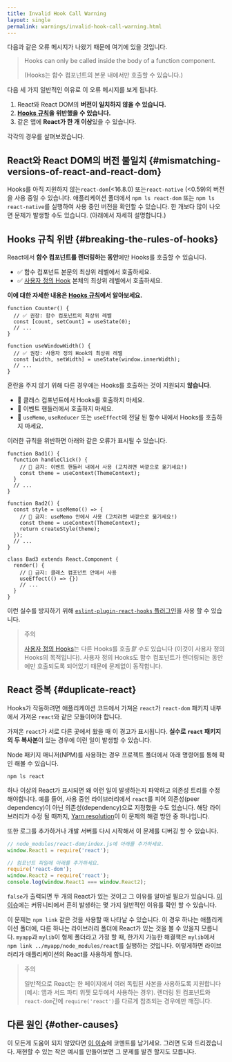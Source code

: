 ```yaml
---
title: Invalid Hook Call Warning
layout: single
permalink: warnings/invalid-hook-call-warning.html
---
```


다음과 같은 오류 메시지가 나왔기 때문에 여기에 있을 것입니다.

> Hooks can only be called inside the body of a function component.
>
> (Hooks는 함수 컴포넌트의 본문 내에서만 호출할 수 있습니다.)

다음 세 가지 일반적인 이유로 이 오류 메시지를 보게 됩니다.

1. React와 React DOM의 **버전이 일치하지 않을 수 있습니다.**
2. **[Hooks 규칙](/docs/hooks-rules.html)을 위반했을 수 있습니다.**
3. 같은 앱에 **React가 한 개 이상**있을 수 있습니다.

각각의 경우를 살펴보겠습니다.

## React와 React DOM의 버전 불일치 {#mismatching-versions-of-react-and-react-dom}

Hooks를 아직 지원하지 않는`react-dom`(<16.8.0) 또는`react-native` (<0.59)의 버전을 사용 중일 수 있습니다.
애플리케이션 폴더에서 `npm ls react-dom` 또는 `npm ls react-native`를 실행하여 사용 중인 버전을 확인할 수 있습니다. 한 개보다 많이 나오면 문제가 발생할 수도 있습니다. (아래에서 자세히 설명합니다.)

## Hooks 규칙 위반 {#breaking-the-rules-of-hooks}

React에서 **함수 컴포넌트를 렌더링하는 동안**에만 Hooks를 호출할 수 있습니다.

* ✅ 함수 컴포넌트 본문의 최상위 레벨에서 호출하세요.
* ✅ [사용자 정의 Hook](/docs/hooks-custom.html) 본체의 최상위 레벨에서 호출하세요.

**이에 대한 자세한 내용은 [Hooks 규칙](/docs/hooks-rules.html)에서 알아보세요.**

```js{2-3,8-9}
function Counter() {
  // ✅ 권장: 함수 컴포넌트의 최상위 레벨
  const [count, setCount] = useState(0);
  // ...
}

function useWindowWidth() {
  // ✅ 권장: 사용자 정의 Hook의 최상위 레벨
  const [width, setWidth] = useState(window.innerWidth);
  // ...
}
```

혼란을 주지 않기 위해 다른 경우에는 Hooks를 호출하는 것이 지원되지 **않습니다**.

* 🔴 클래스 컴포넌트에서 Hooks를 호출하지 마세요.
* 🔴 이벤트 핸들러에서 호출하지 마세요.
* 🔴 `useMemo`, `useReducer` 또는 `useEffect`에 전달 된 함수 내에서 Hooks를 호출하지 마세요.

이러한 규칙을 위반하면 아래와 같은 오류가 표시될 수 있습니다.

```js{3-4,11-12,20-21}
function Bad1() {
  function handleClick() {
    // 🔴 금지: 이벤트 핸들러 내에서 사용 (고치려면 바깥으로 옮기세요!)
    const theme = useContext(ThemeContext);
  }
  // ...
}

function Bad2() {
  const style = useMemo(() => {
    // 🔴 금지: useMemo 안에서 사용 (고치려면 바깥으로 옮기세요!)
    const theme = useContext(ThemeContext);
    return createStyle(theme);
  });
  // ...
}

class Bad3 extends React.Component {
  render() {
    // 🔴 금지: 클래스 컴포넌트 안에서 사용
    useEffect(() => {})
    // ...
  }
}
```

이런 실수를 방지하기 위해 [`eslint-plugin-react-hooks` 플러그인](https://www.npmjs.com/package/eslint-plugin-react-hooks)을 사용 할 수 있습니다.

>주의
>
>[사용자 정의 Hooks](/docs/hooks-custom.html)는 다른 Hooks를 호출*할 수도* 있습니다 (이것이 사용자 정의 Hooks의 목적입니다). 사용자 정의 Hooks도 함수 컴포넌트가 렌더링되는 동안에만 호출되도록 되어있기 때문에 문제없이 동작합니다.

## React 중복 {#duplicate-react}

Hooks가 작동하려면 애플리케이션 코드에서 가져온 `react`가 `react-dom` 패키지 내부에서 가져온 `react`와 같은 모듈이어야 합니다.

가져온 `react`가 서로 다른 곳에서 왔을 때 이 경고가 표시됩니다. **실수로 `react` 패키지의 두 복사본**이 있는 경우에 이런 일이 발생할 수 있습니다.

Node 패키지 매니저(NPM)를 사용하는 경우 프로젝트 폴더에서 아래 명령어를 통해 확인 해볼 수 있습니다.

    npm ls react

하나 이상의 React가 표시되면 왜 이런 일이 발생하는지 파악하고 의존성 트리를 수정해야합니다. 예를 들어, 사용 중인 라이브러리에서 `react`를 피어 의존성(peer dependency)이 아닌 의존성(dependency)으로 지정했을 수도 있습니다. 해당 라이브러리가 수정 될 때까지, [Yarn resolution](https://yarnpkg.com/lang/en/docs/selective-version-resolutions/)이 이 문제의 해결 방안 중 하나입니다.

또한 로그를 추가하거나 개발 서버를 다시 시작해서 이 문제를 디버깅 할 수 있습니다.

```js
// node_modules/react-dom/index.js에 아래를 추가하세요.
window.React1 = require('react');

// 컴포넌트 파일에 아래를 추가하세요.
require('react-dom');
window.React2 = require('react');
console.log(window.React1 === window.React2);
```

`false`가 출력되면 두 개의 React가 있는 것이고 그 이유를 알아낼 필요가 있습니다. [이 이슈](https://github.com/facebook/react/issues/13991)에는 커뮤니티에서 흔히 발생하는 몇 가지 일반적인 이유를 확인 할 수 있습니다.

이 문제는 `npm link` 같은 것을 사용할 때 나타날 수 있습니다. 이 경우 하나는 애플리케이션 폴더에, 다른 하나는 라이브러리 폴더에 React가 있는 것을 볼 수 있을지 모릅니다. `myapp`과 `mylib`이 형제 폴더라고 가정 할 때, 한가지 가능한 해결책은 `mylib`에서 `npm link ../myapp/node_modules/react`를 실행하는 것입니다. 이렇게하면 라이브러리가 애플리케이션의 React를 사용하게 합니다.

>주의
>
>일반적으로 React는 한 페이지에서 여러 독립된 사본을 사용하도록 지원합니다 (예시: 앱과 서드 파티 위젯 모두에서 사용하는 경우). 렌더링 된 컴포넌트와 `react-dom`간에 `require('react')`를 다르게 참조되는 경우에만 깨집니다.

## 다른 원인 {#other-causes}

이 모든게 도움이 되지 않았다면 [이 이슈](https://github.com/facebook/react/issues/13991)에 코멘트를 남기세요. 그러면 도와 드리겠습니다. 재현할 수 있는 작은 예시를 만들어보면 그 문제를 발견 할지도 모릅니다.
